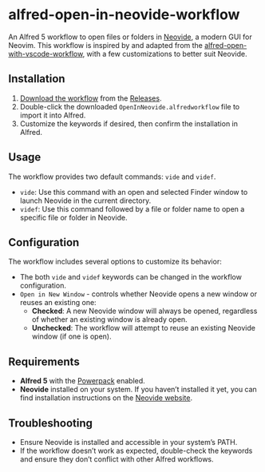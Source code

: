 # alfred-open-in-neovide-workflow

An Alfred 5 workflow to open files or folders in [Neovide](https://neovide.dev), a modern GUI for Neovim. This workflow is inspired by and adapted from the [alfred-open-with-vscode-workflow](https://github.com/alexchantastic/alfred-open-with-vscode-workflow), with a few customizations to better suit Neovide.

## Installation

1. [Download the workflow](https://github.com/bosha/alfred-open-in-neovide-workflow/releases/latest) from the [Releases](https://github.com/bosha/alfred-open-in-neovide-workflow/releases).
1. Double-click the downloaded `OpenInNeovide.alfredworkflow` file to import it into Alfred.
1. Customize the keywords if desired, then confirm the installation in Alfred.

## Usage

The workflow provides two default commands: `vide` and `videf`.

- `vide`: Use this command with an open and selected Finder window to launch Neovide in the current directory.
- `videf`: Use this command followed by a file or folder name to open a specific file or folder in Neovide.

## Configuration

The workflow includes several options to customize its behavior:

- The both `vide` and `videf` keywords can be changed in the workflow configuration.
- `Open in New Window` - controls whether Neovide opens a new window or reuses an existing one:
  - **Checked**: A new Neovide window will always be opened, regardless of whether an existing window is already open.
  - **Unchecked**: The workflow will attempt to reuse an existing Neovide window (if one is open).

## Requirements

- **Alfred 5** with the [Powerpack](https://www.alfredapp.com/powerpack/) enabled.
- **Neovide** installed on your system. If you haven’t installed it yet, you can find installation instructions on the [Neovide website](https://neovide.dev/).

## Troubleshooting

- Ensure Neovide is installed and accessible in your system’s PATH.
- If the workflow doesn’t work as expected, double-check the keywords and ensure they don’t conflict with other Alfred workflows.
